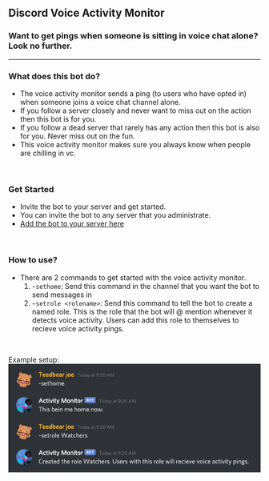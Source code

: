 ## Discord Voice Activity Monitor

### Want to get pings when someone is sitting in voice chat alone? Look no further.

<hr>

### What does this bot do?
* The voice activity monitor sends a ping (to users who have opted in) when someone joins a voice chat channel alone.
* If you follow a server closely and never want to miss out on the action then this bot is for you.
* If you follow a dead server that rarely has any action then this bot is also for you. Never miss out on the fun.
* This voice activity monitor makes sure you always know when people are chilling in vc.

<br>

### Get Started
* Invite the bot to your server and get started.
* You can invite the bot to any server that you administrate.
* [Add the bot to your server here](https://discord.com/api/oauth2/authorize?client_id=720779074129231894&permissions=302197824&scope=bot)

<br>

### How to use?
* There are 2 commands to get started with the voice activity monitor.
  1. ```~sethome```: Send this command in the channel that you want the bot to send messages in
  2. ```~setrole <rolename>```: Send this command to tell the bot to create a named role. This is the role that the bot will @ mention whenever it detects voice activity. Users can add this role to themselves to recieve voice activity pings. 

<br>

Example setup:
<br>
![setup image](./images/setup-img.png)